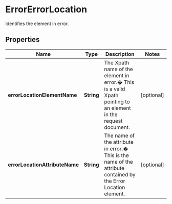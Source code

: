 

# ErrorErrorLocation

Identifies the element in error.

## Properties

| Name | Type | Description | Notes |
|------------ | ------------- | ------------- | -------------|
|**errorLocationElementName** | **String** | The Xpath name of the element in error.� This is a valid Xpath pointing to an element in the request document. |  [optional] |
|**errorLocationAttributeName** | **String** | The name of the attribute in error.� This is the name of the attribute contained by the Error Location element. |  [optional] |



